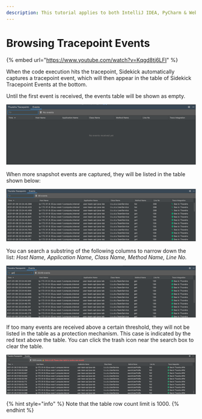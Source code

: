 ```yaml
---
description: This tutorial applies to both IntelliJ IDEA, PyCharm & WebStorm
---
```


# Browsing Tracepoint Events

{% embed url="https://www.youtube.com/watch?v=Kqgd8tj6LFI" %}

When the code execution hits the tracepoint,  Sidekick automatically captures a tracepoint event, which will then appear in the table of Sidekick Tracepoint Events at the bottom.&#x20;

Until the first event is received, the events table will be shown as empty.

![Sidekick - Tracepoint Event Table](<../../../.gitbook/assets/Tracepoint Event Table.png>)

When more snapshot events are captured, they will be listed in the table shown below:

![ Sidekick - Tracepoint Event Table Filled](<../../../.gitbook/assets/Tracepoint Event Filled.png>)

You can search a substring of the following columns to narrow down the list: _Host Name, Application Name, Class Name, Method Name, Line No._

![ Sidekick - Tracepoint Event Search](../../../.gitbook/assets/TracepontEventSearch.png)

If too many events are received above a certain threshold, they will not be listed in the table as a protection mechanism. This case is indicated by the red text above the table. You can click the trash icon near the search box to clear the table.

![Sidekick - Tracepoint Event Table Filled](<../../../.gitbook/assets/Tracepoint Event Table Filled.png>)

{% hint style="info" %}
Note that the table row count limit is 1000.&#x20;
{% endhint %}
